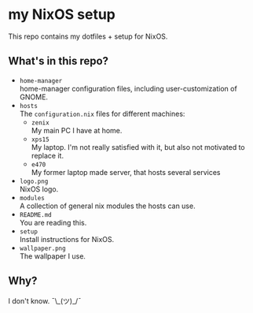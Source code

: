 # my NixOS setup

This repo contains my dotfiles + setup for NixOS.

## What's in this repo?

- `home-manager`  
  home-manager configuration files, including user-customization of GNOME.
- `hosts`  
  The `configuration.nix` files for different machines:
  - `zenix`  
    My main PC I have at home.
  - `xps15`  
    My laptop. I'm not really satisfied with it,
    but also not motivated to replace it.
  - `e470`  
    My former laptop made server, that hosts several services
- `logo.png`  
  NixOS logo.
- `modules`  
  A collection of general nix modules the hosts can use.
- `README.md`  
  You are reading this.
- `setup`  
  Install instructions for NixOS.
- `wallpaper.png`  
  The wallpaper I use.

## Why?

I don't know. ¯\\\_(ツ)_/¯

